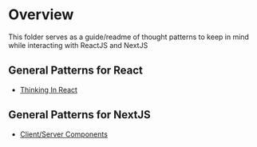 # Overview
This folder serves as a guide/readme of thought patterns to keep in mind while interacting with ReactJS and NextJS

## General Patterns for React
* [Thinking In React](./thinking_in_react.md)

## General Patterns for NextJS
* [Client/Server Components](./nextjs/client_server_components.md)